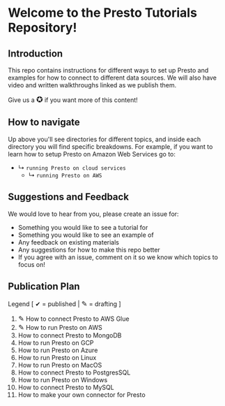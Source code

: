# Welcome to the Presto Tutorials Repository!

## Introduction

This repo contains instructions for different ways to set up Presto and examples for how to connect to different data sources.
We will also have video and written walkthroughs linked as we publish them.

Give us a <font size="4">✪</font> if you want more of this content!

## How to navigate

Up above you'll see directories for different topics, and inside each directory you will find specific breakdowns.  For example, if you want to learn how to setup Presto on Amazon Web Services go to:
- ↳ ```running Presto on cloud services```
  - ↳ ```running Presto on AWS```

## Suggestions and Feedback

We would love to hear from you, please create an issue for:
- Something you would like to see a tutorial for
- Something you would like to see an example of
- Any feedback on existing materials
- Any suggestions for how to make this repo better
- If you agree with an issue, comment on it so we know which topics to focus on!

## Publication Plan

Legend [ ✔ = published | <font size="3">✎</font> = drafting ]

1. <font size="3">✎</font> How to connect Presto to AWS Glue 
2. <font size="3">✎</font> How to run Presto on AWS
3. How to connect Presto to MongoDB 
4. How to run Presto on GCP 
5. How to run Presto on Azure 
6. How to run Presto on Linux 
7. How to run Presto on MacOS 
8. How to connect Presto to PostgresSQL 
9. How to run Presto on Windows 
10. How to connect Presto to MySQL 
11. How to make your own connector for Presto